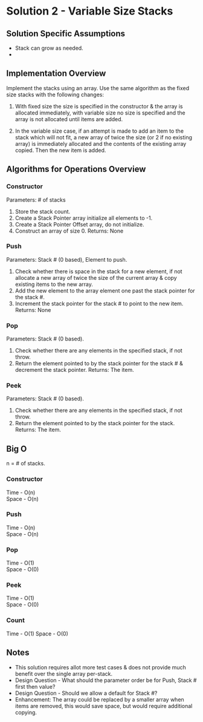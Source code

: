 # Solution 2 - Variable Size Stacks

## Solution Specific Assumptions
- Stack can grow as needed.
- 
## Implementation Overview
Implement the stacks using an array. Use the same algorithm as the fixed size
stacks with the following changes:

1. With fixed size the size is specified in the constructor & the array is
allocated immediately, with variable size no size is specified and the array
is not allocated until items are added.

2. In the variable size case, if an attempt is made to add an item to the
stack which will not fit, a new array of twice the size (or 2 if no existing array)
is immediately allocated and the contents of the existing array copied.
Then the new item is added.

## Algorithms for Operations Overview

### Constructor
Parameters: # of stacks  
1. Store the stack count.
3. Create a Stack Pointer array initialize all elements to -1.
4. Create a Stack Pointer Offset array, do not initialize.
5. Construct an array of size 0.
Returns: None  

### Push
Parameters: Stack # (0 based), Element to push.
1. Check whether there is space in the stack for a new element, if not allocate a new array of twice the size of the current array & copy existing items to the new array.
2. Add the new element to the array element one past the stack pointer for the stack #.
3. Increment the stack pointer for the stack # to point to the new item.
Returns: None  

### Pop
Parameters: Stack # (0 based).
1. Check whether there are any elements in the specified stack, if not throw.
2. Return the element pointed to by the stack pointer for the stack # & decrement the stack pointer.
Returns: The item.

### Peek
Parameters: Stack # (0 based).
1. Check whether there are any elements in the specified stack, if not throw.
2. Return the element pointed to by the stack pointer for the stack.
Returns: The item.

## Big O
n = # of stacks.  

### Constructor
Time - O(n)  
Space - O(n)  

### Push
Time - O(n)  
Space - O(n)  

### Pop
Time - O(1)  
Space - O(0)  

### Peek
Time - O(1)  
Space - O(0)  

### Count
Time - O(1)
Space - O(0)  

## Notes
- This solution requires allot more test cases & does not provide much
benefit over the single array per-stack.
- Design Question - What should the parameter order be for Push, Stack # first then value?
- Design Question - Should we allow a default for Stack #?
- Enhancement: The array could be replaced by a smaller array when items are
removed, this would save space, but would require additional copying.
